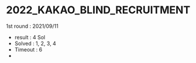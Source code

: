 # 2022_KAKAO_BLIND_RECRUITMENT

1st round : 2021/09/11
- result : 4 Sol
- Solved : 1, 2, 3, 4
- Timeout : 6
- 